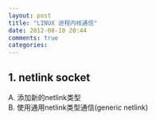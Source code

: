 ```yaml
---
layout: post
title: "LINUX 进程内核通信"
date: 2012-08-10 20:44
comments: true
categories: 
---
```


## 1. netlink socket
  A. 添加新的netlink类型 <br>
  B. 使用通用netlink类型通信(generic netlink)